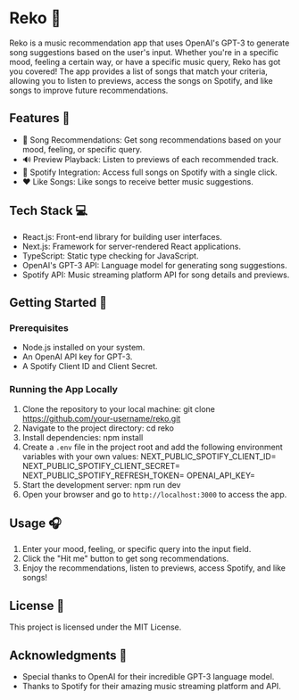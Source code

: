 # Reko 🎵

Reko is a music recommendation app that uses OpenAI's GPT-3 to generate song suggestions based on the user's input. Whether you're in a specific mood, feeling a certain way, or have a specific music query, Reko has got you covered! The app provides a list of songs that match your criteria, allowing you to listen to previews, access the songs on Spotify, and like songs to improve future recommendations.

## Features 🌟

- 🎼 Song Recommendations: Get song recommendations based on your mood, feeling, or specific query.
- 🔊 Preview Playback: Listen to previews of each recommended track.
- 🔗 Spotify Integration: Access full songs on Spotify with a single click.
- ❤️ Like Songs: Like songs to receive better music suggestions.

## Tech Stack 💻

- React.js: Front-end library for building user interfaces.
- Next.js: Framework for server-rendered React applications.
- TypeScript: Static type checking for JavaScript.
- OpenAI's GPT-3 API: Language model for generating song suggestions.
- Spotify API: Music streaming platform API for song details and previews.

## Getting Started 🚀

### Prerequisites

- Node.js installed on your system.
- An OpenAI API key for GPT-3.
- A Spotify Client ID and Client Secret.

### Running the App Locally

1. Clone the repository to your local machine: git clone https://github.com/your-username/reko.git
2. Navigate to the project directory: cd reko
3. Install dependencies: npm install
4. Create a `.env` file in the project root and add the following environment variables with your own values: NEXT_PUBLIC_SPOTIFY_CLIENT_ID=<Your Spotify Client ID> NEXT_PUBLIC_SPOTIFY_CLIENT_SECRET=<Your Spotify Client Secret> NEXT_PUBLIC_SPOTIFY_REFRESH_TOKEN=<Your Spotify Refresh Token> OPENAI_API_KEY=<Your OpenAI API Key>
5. Start the development server: npm run dev
6. Open your browser and go to `http://localhost:3000` to access the app.

## Usage 🎧

1. Enter your mood, feeling, or specific query into the input field.
2. Click the "Hit me" button to get song recommendations.
3. Enjoy the recommendations, listen to previews, access Spotify, and like songs!

## License 📄

This project is licensed under the MIT License.

## Acknowledgments 🙏

- Special thanks to OpenAI for their incredible GPT-3 language model.
- Thanks to Spotify for their amazing music streaming platform and API.
